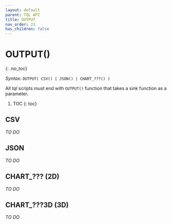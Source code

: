 ```yaml
---
layout: default
parent: TQL API
title: OUTPUT
nav_order: 21
has_children: false
---
```


# OUTPUT()
{: .no_toc}

*Syntax*: `OUTPUT( CSV() | JSON() | CHART_???() )`

All *tql* scripts must end with `OUTPUT()` function that takes a sink function as a parameter.

1. TOC
{: toc}

## CSV
*TO DO* 

## JSON
*TO DO* 

## CHART_??? (2D)
*TO DO* 

## CHART_???3D (3D)
*TO DO* 

<!--
### CHART_LINE

### CHART_BAR

### CHART_SCATTER

### CHART_LINE3D

### CHART_BAR3D

### CHART_SCATTER3D
-->

<!-- ## INSERT -->


